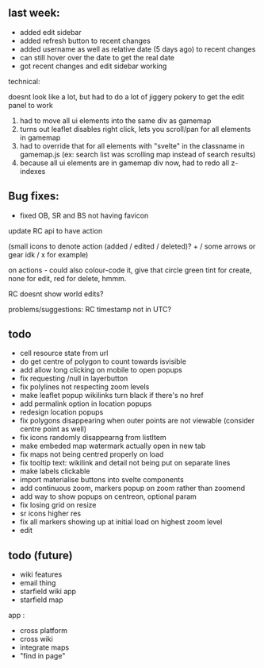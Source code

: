 

## last week:


- added edit sidebar
- added refresh button to recent changes
- added username as well as relative date (5 days ago) to recent changes
- can still hover over the date to get the real date
- got recent changes and edit sidebar working


technical:

doesnt look like a lot, but had to do a lot of jiggery pokery to get the edit panel to work
1. had to move all ui elements into the same div as gamemap
2. turns out leaflet disables right click, lets you scroll/pan for all elements in gamemap
3. had to override that for all elements with "svelte" in the classname in gamemap.js (ex: search list was scrolling map instead of search results)
4. because all ui elements are in gamemap div now, had to redo all z-indexes

## Bug fixes:
- fixed OB, SR and BS not having favicon


update RC api to have action

(small icons to denote action (added / edited / deleted)? + / some arrows or gear idk / x for example)

on actions - could also colour-code it, give that circle green tint for create, none for edit, red for delete, hmmm.


RC doesnt show world edits?

problems/suggestions:
RC timestamp not in UTC?

## todo


- cell resource state from url
- do get centre of polygon to count towards isvisible
- add allow long clicking on mobile to open popups
- fix requesting /null in layerbutton
- fix polylines not respecting zoom levels
- make leaflet popup wikilinks turn black if there's no href
- add permalink option in location popups
- redesign location popups
- fix polygons disappearing when outer points are not viewable (consider centre point as well)
- fix icons randomly disappearng from listItem
- make embeded map watermark actually open in new tab
- fix maps not being centred properly on load
- fix tooltip text: wikilink and detail not being put on separate lines
- make labels clickable
- import materialise buttons into svelte components
- add continuous zoom, markers popup on zoom rather than zoomend
- add way to show popups on centreon, optional param
- fix losing grid on resize
- sr icons higher res
- fix all markers showing up at initial load on highest zoom level
- edit

## todo (future)
- wiki features
- email thing
- starfield wiki app
- starfield map

app :
- cross platform
- cross wiki
- integrate maps
- "find in page"